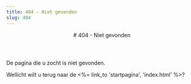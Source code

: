 ```yaml
---
title: 404 - Niet gevonden
slug: 404
---
```

<article class="regular">
<header>
# 404 - Niet gevonden
</header>
<section>
De pagina die u zocht is niet gevonden. 

Wellicht wilt u terug naar de <%= link_to 'startpagina', 'index.html' %>?
</section>
</article>